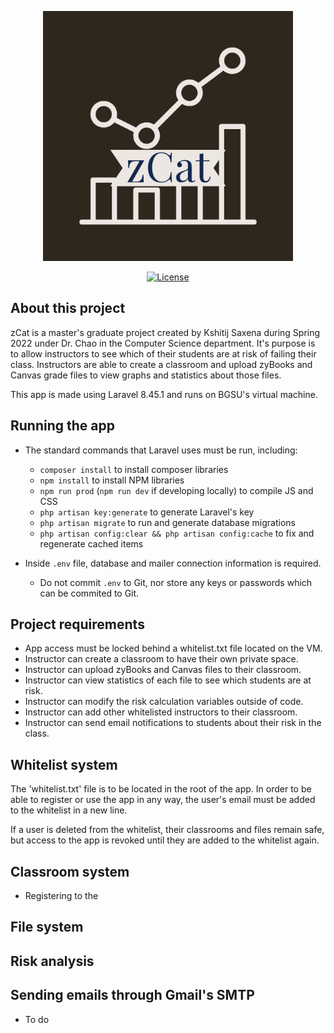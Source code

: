 <p align="center"><img src="public/images/app_logo.png" width="400"></p>

<p align="center">
<a href="https://packagist.org/packages/laravel/framework"><img src="https://img.shields.io/packagist/l/laravel/framework" alt="License"></a>
</p>

## About this project

zCat is a master's graduate project created by Kshitij Saxena during Spring 2022 under Dr. Chao in the Computer Science department. It's purpose is to allow instructors to see which of their students are at risk of failing their class. Instructors are able to create a classroom and upload zyBooks and Canvas grade files to view graphs and statistics about those files.

This app is made using Laravel 8.45.1 and runs on BGSU's virtual machine.

## Running the app

- The standard commands that Laravel uses must be run, including:
  - ```composer install``` to install composer libraries
  - ```npm install``` to install NPM libraries
  - ```npm run prod``` (```npm run dev``` if developing locally) to compile JS and CSS
  - ```php artisan key:generate``` to generate Laravel's key
  - ```php artisan migrate``` to run and generate database migrations
  - ```php artisan config:clear && php artisan config:cache``` to fix and regenerate cached items


- Inside ```.env``` file, database and mailer connection information is required.
  - Do not commit ```.env``` to Git, nor store any keys or passwords which can be commited to Git.


## Project requirements

- App access must be locked behind a whitelist.txt file located on the VM.
- Instructor can create a classroom to have their own private space.
- Instructor can upload zyBooks and Canvas files to their classroom.
- Instructor can view statistics of each file to see which students are at risk.
- Instructor can modify the risk calculation variables outside of code.
- Instructor can add other whitelisted instructors to their classroom.
- Instructor can send email notifications to students about their risk in the class.


## Whitelist system

The 'whitelist.txt' file is to be located in the root of the app. In order to be able to register or use the app in any way, the user's email must be added to the whitelist in a new line.

If a user is deleted from the whitelist, their classrooms and files remain safe, but access to the app is revoked until they are added to the whitelist again.

## Classroom system

- Registering to the

## File system

## Risk analysis

## Sending emails through Gmail's SMTP

- To do
